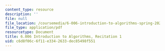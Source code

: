 ```yaml
---
content_type: resource
description: ''
file: null
file_location: /coursemedia/6-006-introduction-to-algorithms-spring-2020/c6d8f06c6f11e3342633dec85498f551_MIT6_006S20_r01.pdf
file_type: application/pdf
resourcetype: Document
title: 6.006 Introduction to Algorithms, Recitation 1
uid: c6d8f06c-6f11-e334-2633-dec85498f551
---
```

